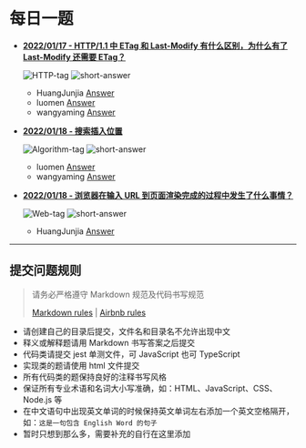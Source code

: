 # 每日一题

- [**2022/01/17 - HTTP/1.1 中 ETag 和 Last-Modify 有什么区别，为什么有了 Last-Modify 还需要 ETag？**](https://github.com/HuangJunjia/one-question-per-day/blob/main/questions/http.md#20220117)

  ![HTTP-tag](https://img.shields.io/badge/HTTP-green) ![short-answer](https://img.shields.io/badge/简答题-cyan)
  
  - HuangJunjia [Answer](./huangjunjia/2022-01-17.md#last-modified)
  - luomen [Answer](./answers/luomen/2022-01-17.md)
  - wangyaming [Answer](./answers/wangyaming/2022-01-17.md)
  
- [**2022/01/18 - 搜索插入位置**](https://github.com/HuangJunjia/one-question-per-day/blob/main/questions/algorithm.md#20220118)

  ![Algorithm-tag](https://img.shields.io/badge/Algorithm-orange) ![short-answer](https://img.shields.io/badge/简单-pink)
  
  * luomen [Answer](./answers/luomen/2022-01-18.md)
  * wangyaming [Answer](./answers/wangyaming/2022-01-18.js)

- [**2022/01/18 - 浏览器在输入 URL 到页面渲染完成的过程中发生了什么事情？**](https://github.com/HuangJunjia/one-question-per-day/blob/main/questions/web.md#20220119)

  ![Web-tag](https://img.shields.io/badge/Web-blue) ![short-answer](https://img.shields.io/badge/简答题-cyan)
  
  - HuangJunjia [Answer](./huangjunjia/2022-01-19.md)

---

## 提交问题规则

> 请务必严格遵守 Markdown 规范及代码书写规范
>
> [Markdown rules](https://www.markdownguide.org/basic-syntax/) | [Airbnb rules](https://github.com/airbnb/javascript)

- 请创建自己的目录后提交，文件名和目录名不允许出现中文
- 释义或解释题请用 Markdown 书写答案之后提交
- 代码类请提交 jest 单测文件，可 JavaScript 也可 TypeScript
- 实现类的题请使用 html 文件提交
- 所有代码类的题保持良好的注释书写风格
- 保证所有专业术语和名词大小写准确，如：HTML、JavaScript、CSS、Node.js 等
- 在中文语句中出现英文单词的时候保持英文单词左右添加一个英文空格隔开，如：`这是一句包含 English Word 的句子`
- 暂时只想到那么多，需要补充的自行在这里添加
